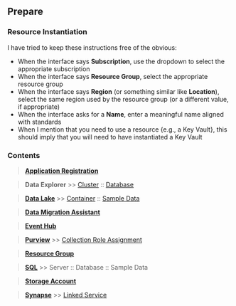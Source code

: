 ## Prepare

### Resource Instantiation

I have tried to keep these instructions free of the obvious:

* When the interface says **Subscription**, use the dropdown to select the appropriate subscription
* When the interface says **Resource Group**, select the appropriate resource group
* When the interface says **Region** (or something similar like **Location**), select the same region used by the resource group (or a different value, if appropriate)
* When the interface asks for a **Name**, enter a meaningful name aligned with standards
* When I mention that you need to use a resource {e.g., a Key Vault}, this should imply that you will need to have instantiated a Key Vault

### Contents

> [**Application Registration**](Prepare_ApplicationRegistration.md)

> **Data Explorer** >> [Cluster](Prepare_DataExplorer_Cluster.md) :: [Database](Prepare_DataExplorer_Database.md)

> [**Data Lake**](Prepare_DataLake.md) >> [Container](Prepare_DataLake_Container.md) :: [Sample Data](PrepareResources_DataLake_SampleData.md)

> [**Data Migration Assistant**](https://www.microsoft.com/en-us/download/details.aspx?id=53595)

> [**Event Hub**](PrepareResources_EventHub.md)

> [**Purview**](PrepareResources_Purview.md) >> [Collection Role Assignment](PrepareResources_Purview_CollectionRoleAssignment.md)

> [**Resource Group**](PrepareResources_ResourceGroup.md)

> [**SQL**](PrepareResources_SQL.md) >> Server :: Database :: Sample Data

> [**Storage Account**](PrepareResources_StorageAccount.md)

> [**Synapse**](PrepareResources_Synapse.md) >> [Linked Service](PrepareResources_Synapse_LinkedService.md)
